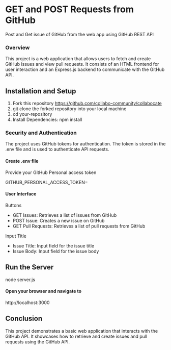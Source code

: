 # GET and POST Requests from GitHub

Post and Get issue of GitHub from the web app using GitHub REST API

### Overview

This project is a web application that allows users to fetch and create GitHub issues and view pull requests. It consists of an HTML frontend for user interaction and an Express.js backend to communicate with the GitHub API.

## Installation and Setup

1. Fork this repository https://github.com/collabo-community/collabocate
2. git clone the forked repository into your local machine
3. cd your-repository
4. Install Dependencies: npm install

### Security and Authentication

The project uses GitHub tokens for authentication. The token is stored in the .env file and is used to authenticate API requests.

#### Create .env file

Provide your GitHub Personal access token

GITHUB_PERSONAL_ACCESS_TOKEN=

#### User Interface

Buttons

- GET Issues: Retrieves a list of issues from GitHub
- POST Issue: Creates a new issue on GitHub
- GET Pull Requests: Retrieves a list of pull requests from GitHub

Input Title

- Issue Title: Input field for the issue title
- Issue Body: Input field for the issue body

## Run the Server

node server.js

#### Open your browser and navigate to

http://localhost:3000

## Conclusion

This project demonstrates a basic web application that interacts with the GitHub API. It showcases how to retrieve and create issues and pull requests using the GitHub API.
